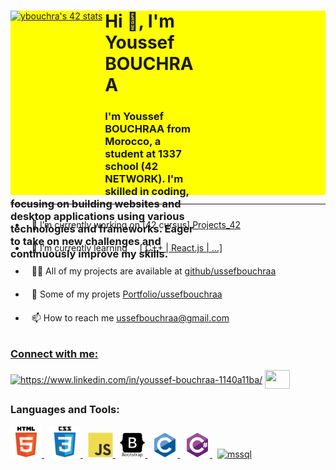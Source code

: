 <html>
    <div style= "background-color: yellow">
      <div style="width: 30%; height:295px; float: left; "><a href="https://github.com/oakoudad/badge42"><img src="https://badge.mediaplus.ma/greenbinary/ybouchra" alt="ybouchra's 42 stats" /></a></div>
      <div style="width: 60%; height:295px; float; right"> <h1>Hi 👋, I'm Youssef BOUCHRAA</h1><h3>I'm Youssef BOUCHRAA from Morocco, a student at 1337 school (42 NETWORK). I'm skilled in coding, focusing on building websites and desktop applications using various technologies and frameworks. Eager to take on new challenges and continuously improve my skills.</h3></div>
    </div>
      <div style="clear: both;"></div>
    </div>
    <hr>
    <ul>
      <li style="padding: 10px;"> 🔭 I’m currently working on [42 cursus] <a href="https://cestoliv.com/projects/42">Projects_42</a></li>
      <li style="padding: 10px;">🌱 I’m currently learning &nbsp; &nbsp; <a href = "#"> [ C++ | React.js | ...]</a></ol>
      <li style="padding: 10px;">👨‍💻 All of my projects are available at <a href = "https://github.com/ussefbouchraa"> github/ussefbouchraa</a></li>
      <li style="padding: 10px;">🔗 Some of my projets <a href = "https://www.ussefbouchraa.me/"> Portfolio/ussefbouchraa</a></li>
      <li style="padding: 10px;"> 📫 How to reach me  <a href = "ussefbouchraa@gmail.com"<\a> ussefbouchraa@gmail.com</li>
    </ul>
    <h3>Connect with me:</h3>
    <a href="https://linkedin.com/in/https://www.linkedin.com/in/youssef-bouchraa-1140a11ba/" target="blank"><img align="center" src="https://raw.githubusercontent.com/rahuldkjain/github-profile-readme-generator/master/src/images/icons/Social/linked-in-alt.svg" alt="https://www.linkedin.com/in/youssef-bouchraa-1140a11ba/" height="30" width="40" /></a>
    <a href=" https://github.com/ussefbouchraa" target="blank"><img align="center" src="https://cdn.jsdelivr.net/npm/simple-icons@3.0.1/icons/github.svg"  height="30" width="40" /></a>
    <h3 >Languages and Tools:</h3>
    <p >
      <a href="https://www.w3.org/html/" target="_blank" rel="noreferrer"> <img src="https://raw.githubusercontent.com/devicons/devicon/master/icons/html5/html5-original-wordmark.svg" alt="html5" width="50px" height="50" /> </a> &nbsp;
      <a href="https://www.w3schools.com/css/" target="_blank" rel="noreferrer"> <img src="https://raw.githubusercontent.com/devicons/devicon/master/icons/css3/css3-original-wordmark.svg" alt="css3" width="50" height="50"/> </a>&nbsp;
      <a href="https://developer.mozilla.org/en-US/docs/Web/JavaScript" target="_blank" rel="noreferrer"> <img src="https://raw.githubusercontent.com/devicons/devicon/master/icons/javascript/javascript-original.svg" alt="javascript" width="40" height="40"/> </a> &nbsp;
      <a href="https://getbootstrap.com" target="_blank" rel="noreferrer"> <img src="https://raw.githubusercontent.com/devicons/devicon/master/icons/bootstrap/bootstrap-plain-wordmark.svg" alt="bootstrap" width="40" height="40"/> </a>&nbsp;
      <a href="https://www.cprogramming.com/" target="_blank" rel="noreferrer"> <img src="https://raw.githubusercontent.com/devicons/devicon/master/icons/c/c-original.svg" alt="c" width="40" height="40"/> </a> &nbsp;
      <a href="https://www.w3schools.com/cs/" target="_blank" rel="noreferrer"> <img src="https://raw.githubusercontent.com/devicons/devicon/master/icons/csharp/csharp-original.svg" alt="csharp" width="40" height="40"/> </a>&nbsp;
      <a href="https://www.microsoft.com/en-us/sql-server" target="_blank" rel="noreferrer"> <img src="https://www.svgrepo.com/show/303229/microsoft-sql-server-logo.svg" alt="mssql" width="40" height="40"/> </a> </p>

</html>
